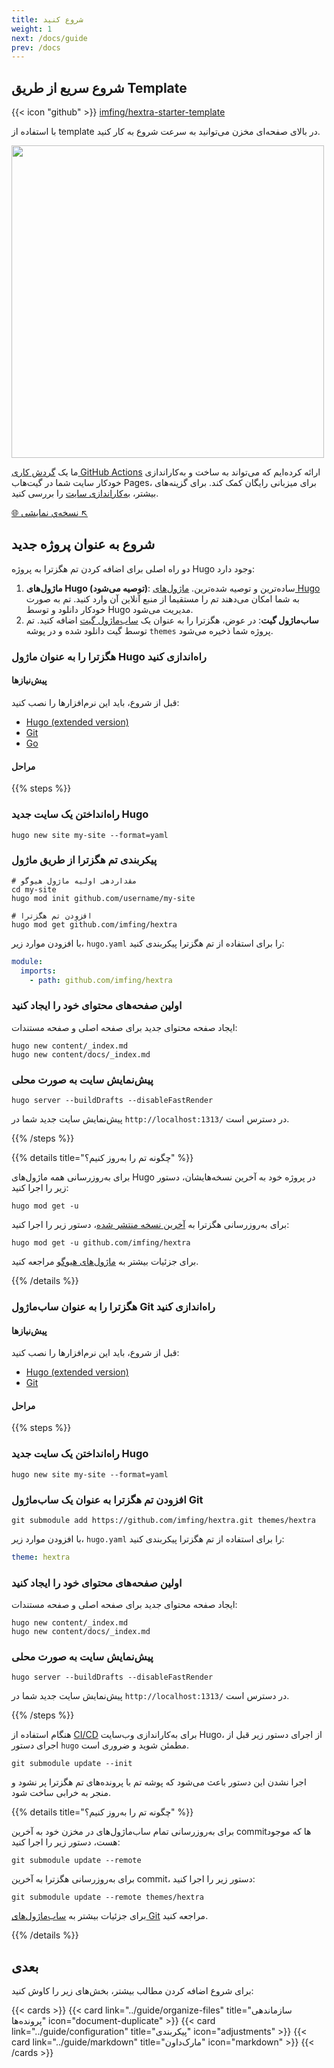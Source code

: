 ```yaml
---
title: شروع کنید
weight: 1
next: /docs/guide
prev: /docs
---
```


## شروع سریع از طریق Template

{{< icon "github" >}}&nbsp;[imfing/hextra-starter-template](https://github.com/imfing/hextra-starter-template)

با استفاده از template در بالای صفحه‌ای مخزن می‌توانید به سرعت شروع به کار کنید.

<img src="https://docs.github.com/assets/cb-77734/mw-1440/images/help/repository/use-this-template-button.webp" width="500">

ما یک [گردش کاری GitHub Actions](https://docs.github.com/en/pages/getting-started-with-github-pages/configuring-a-publishing-source-for-your-github-pages-site#publishing-with-a-custom-github-actions-workflow) ارائه کرده‌ایم که می‌تواند به ساخت و به‌کاراندازی خودکار سایت شما در گیت‌هاب Pages، برای میزبانی رایگان کمک کند. برای گزینه‌های بیشتر، [به‌کاراندازی سایت](../guide/deploy-site) را بررسی کنید.

[🌐 نسخه‌ي نمایشی ↖](https://imfing.github.io/hextra-starter-template/)

## شروع به عنوان پروژه جدید

دو راه اصلی برای اضافه کردن تم هگزترا به پروژه Hugo وجود دارد:

1. **ماژول‌های Hugo (توصیه می‌شود)**: ساده‌ترین و توصیه شده‌ترین. [ماژول‌های Hugo](https://gohugo.io/hugo-modules/) به شما امکان می‌دهند تم را مستقیما از منبع آنلاین آن وارد کنید. تم به صورت خودکار دانلود و توسط Hugo مدیریت می‌شود.
2. **ساب‌ماژول گیت**: در عوض، هگزترا را به عنوان یک [ساب‌ماژول گیت](https://git-scm.com/book/en/v2/Git-Tools-Submodules) اضافه کنید. تم توسط گیت دانلود شده و در پوشه `themes` پروژه شما ذخیره می‌شود.

### هگزترا را به عنوان ماژول Hugo راه‌اندازی کنید

#### پیش‌نیازها

قبل از شروع، باید این نرم‌افزارها را نصب کنید:

- [Hugo (extended version)](https://gohugo.io/installation/)
- [Git](https://git-scm.com/)
- [Go](https://go.dev/)

#### مراحل

{{% steps %}}

### راه‌انداختن یک سایت جدید Hugo

```shell
hugo new site my-site --format=yaml
```

### پیکربندی تم هگزترا از طریق ‌ماژول

```shell
# مقداردهی اولیه ماژول هیوگو
cd my-site
hugo mod init github.com/username/my-site

# افزودن تم هگزترا
hugo mod get github.com/imfing/hextra
```

با افزودن موارد زیر، `hugo.yaml` را برای استفاده از تم هگزترا پیکربندی کنید:

```yaml
module:
  imports:
    - path: github.com/imfing/hextra
```

### اولین صفحه‌های محتوای خود را ایجاد کنید

ایجاد صفحه محتوای جدید برای صفحه اصلی و صفحه مستندات:

```shell
hugo new content/_index.md
hugo new content/docs/_index.md
```

### پیش‌نمایش سایت به صورت محلی

```shell
hugo server --buildDrafts --disableFastRender
```

پیش‌نمایش سایت جدید شما در `http://localhost:1313/` در دسترس است.

{{% /steps %}}


{{% details title="چگونه تم را به‌روز کنیم؟" %}}

برای به‌روزرسانی همه ماژول‌های Hugo در پروژه خود به آخرین نسخه‌هایشان، دستور زیر را اجرا کنید:

```shell
hugo mod get -u
```

برای به‌روزرسانی هگزترا به [آخرین نسخه منتشر شده](https://github.com/imfing/hextra/releases)، دستور زیر را اجرا کنید:

```shell
hugo mod get -u github.com/imfing/hextra
```

برای جزئیات بیشتر به [ماژول‌های هیوگو](https://gohugo.io/hugo-modules/use-modules/#update-all-modules) مراجعه کنید.

{{% /details %}}

### هگزترا را به عنوان ساب‌ماژول Git راه‌اندازی کنید

#### پیش‌نیازها

قبل از شروع، باید این نرم‌افزارها را نصب کنید:

- [Hugo (extended version)](https://gohugo.io/installation/)
- [Git](https://git-scm.com/)

#### مراحل

{{% steps %}}

### راه‌انداختن یک سایت جدید Hugo

```shell
hugo new site my-site --format=yaml
```

### افزودن تم هگزترا به عنوان یک ساب‌ماژول Git

```shell
git submodule add https://github.com/imfing/hextra.git themes/hextra
```

با افزودن موارد زیر، `hugo.yaml` را برای استفاده از تم هگزترا پیکربندی کنید:

```yaml
theme: hextra
```

### اولین صفحه‌های محتوای خود را ایجاد کنید

ایجاد صفحه محتوای جدید برای صفحه اصلی و صفحه مستندات:

```shell
hugo new content/_index.md
hugo new content/docs/_index.md
```

### پیش‌نمایش سایت به صورت محلی

```shell
hugo server --buildDrafts --disableFastRender
```

پیش‌نمایش سایت جدید شما در `http://localhost:1313/` در دسترس است.

{{% /steps %}}


هنگام استفاده از [CI/CD](https://en.wikipedia.org/wiki/CI/CD) برای به‌کاراندازی وب‌سایت Hugo، از اجرای دستور زیر قبل از اجرای دستور `hugo` مطمئن شوید و ضروری است.

```shell
git submodule update --init
```

اجرا نشدن این دستور باعث می‌شود که پوشه تم با پرونده‌های تم هگزترا پر نشود و منجر به خرابی ساخت شود.


{{% details title="چگونه تم را به‌روز کنیم؟" %}}

برای به‌روزرسانی تمام ساب‌ماژول‌های در مخزن خود به آخرین commitها که موجود هست، دستور زیر را اجرا کنید:

```shell
git submodule update --remote
```

برای به‌روزرسانی هگزترا به آخرین commit، دستور زیر را اجرا کنید:

```shell
git submodule update --remote themes/hextra
```

برای جزئیات بیشتر به [ساب‌ماژول‌های Git](https://git-scm.com/book/en/v2/Git-Tools-Submodules) مراجعه کنید.

{{% /details %}}

## بعدی

برای شروع اضافه کردن مطالب بیشتر، بخش‌های زیر را کاوش کنید:

{{< cards >}}
  {{< card link="../guide/organize-files" title="سازماندهی پرونده‌ها" icon="document-duplicate" >}}
  {{< card link="../guide/configuration" title="پیکربندی" icon="adjustments" >}}
  {{< card link="../guide/markdown" title="مارک‌داون" icon="markdown" >}}
{{< /cards >}}
